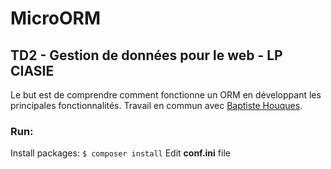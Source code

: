 # MicroORM

## TD2 - Gestion de données pour le web - LP CIASIE

Le but est de comprendre comment fonctionne un ORM en développant les principales fonctionnalités.
Travail en commun avec [Baptiste Houques](https://github.com/BaptisteHouques).

### Run:

Install packages: `$ composer install`
Edit **conf.ini** file
